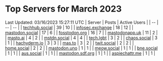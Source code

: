 # Top Servers for March 2023
Last Updated: 03/16/2023 15:27:11 UTC
| Server | Posts | Active Users |
| -- | -- | -- |
| [techhub.social](https://techhub.social/tags/PowerShell) | 39 | 10 |
| [infosec.exchange](https://infosec.exchange/tags/PowerShell) | 18 | 12 |
| [mastodon.social](https://mastodon.social/tags/PowerShell) | 17 | 6 |
| [fosstodon.org](https://fosstodon.org/tags/PowerShell) | 16 | 7 |
| [mastodonapp.uk](https://mastodonapp.uk/tags/PowerShell) | 11 | 2 |
| [masto.ai](https://masto.ai/tags/PowerShell) | 4 | 2 |
| [mstdn.social](https://mstdn.social/tags/PowerShell) | 4 | 4 |
| [tech.lgbt](https://tech.lgbt/tags/PowerShell) | 3 | 2 |
| [chaos.social](https://chaos.social/tags/PowerShell) | 3 | 1 |
| [hachyderm.io](https://hachyderm.io/tags/PowerShell) | 3 | 3 |
| [mas.to](https://mas.to/tags/PowerShell) | 3 | 2 |
| [twit.social](https://twit.social/tags/PowerShell) | 2 | 2 |
| [home.social](https://home.social/tags/PowerShell) | 2 | 2 |
| [mastodon.uno](https://mastodon.uno/tags/PowerShell) | 1 | 1 |
| [meow.social](https://meow.social/tags/PowerShell) | 1 | 1 |
| [bne.social](https://bne.social/tags/PowerShell) | 1 | 1 |
| [aus.social](https://aus.social/tags/PowerShell) | 1 | 1 |
| [mastodon.sdf.org](https://mastodon.sdf.org/tags/PowerShell) | 1 | 1 |
| [aspiechattr.me](https://aspiechattr.me/tags/PowerShell) | 1 | 1 |
